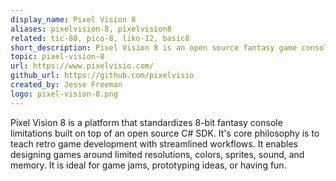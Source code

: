 ```yaml
---
display_name: Pixel Vision 8
aliases: pixelvision-8, pixelvision8
related: tic-80, pico-8, liko-12, basic8
short_description: Pixel Vision 8 is an open source fantasy game console for building authentic 8-bit games.
topic: pixel-vision-8
url: https://www.pixelvisio.com/
github_url: https://github.com/pixelvisio
created_by: Jesse Freeman
logo: pixel-vision-8.png
---
```

Pixel Vision 8 is a platform that standardizes 8-bit fantasy console limitations built on top of an open source C# SDK. It's core philosophy is to teach retro game development with streamlined workflows. It enables designing games around limited resolutions, colors, sprites, sound, and memory. It is ideal for game jams, prototyping ideas, or having fun.
